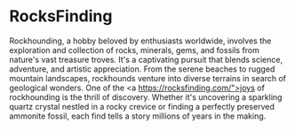 # RocksFinding
Rockhounding, a hobby beloved by enthusiasts worldwide, involves the exploration and collection of rocks, minerals, gems, and fossils from nature's vast treasure troves. It's a captivating pursuit that blends science, adventure, and artistic appreciation. From the serene beaches to rugged mountain landscapes, rockhounds venture into diverse terrains in search of geological wonders.
One of the <a https://rocksfinding.com/">joys of rockhounding</a> is the thrill of discovery. Whether it's uncovering a sparkling quartz crystal nestled in a rocky crevice or finding a perfectly preserved ammonite fossil, each find tells a story millions of years in the making. 
